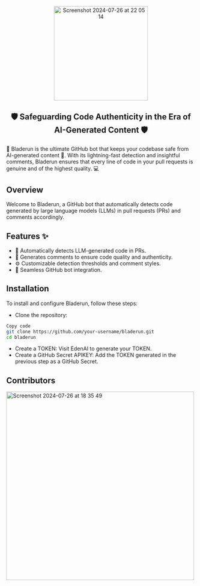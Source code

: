 <div align="center">
<img width="250" alt="Screenshot 2024-07-26 at 22 05 14" src="https://github.com/user-attachments/assets/a038ac36-68b4-4f89-98bc-8c86e4e64109">
</div>

<h2><p align="center">🛡️ Safeguarding Code Authenticity in the Era of AI-Generated Content 🛡️</p></h2>

🚀 Bladerun is the ultimate GitHub bot that keeps your codebase safe from AI-generated content 🤖. With its lightning-fast detection and insightful comments, Bladerun ensures that every line of code in your pull requests is genuine and of the highest quality. 💻

## Overview

Welcome to Bladerun, a GitHub bot that automatically detects code generated by large language models (LLMs) in pull requests (PRs) and comments accordingly.


## Features ✨

- 🤖 Automatically detects LLM-generated code in PRs.
- 💬 Generates comments to ensure code quality and authenticity.
- ⚙️ Customizable detection thresholds and comment styles.
- 🔗 Seamless GitHub bot integration.

## Installation

To install and configure Bladerun, follow these steps:

- Clone the repository:
```bash
Copy code
git clone https://github.com/your-username/bladerun.git
cd bladerun
```
- Create a TOKEN: Visit EdenAI to generate your TOKEN.
- Create a GitHub Secret APIKEY: Add the TOKEN generated in the previous step as a GitHub Secret.

## Contributors

<img width="500" alt="Screenshot 2024-07-26 at 18 35 49" src="https://github.com/user-attachments/assets/7bb3581c-c55a-43eb-b406-377563ba8bd8">


